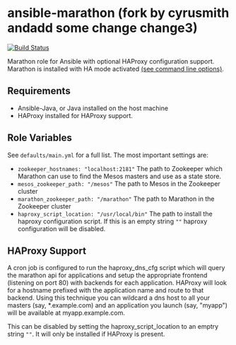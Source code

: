ansible-marathon (fork by cyrusmith andadd some change change3)
=============
[![Build Status](https://travis-ci.org/AnsibleShipyard/ansible-marathon.svg?branch=master)](https://travis-ci.org/AnsibleShipyard/ansible-marathon)

Marathon role for Ansible with optional HAProxy configuration support. Marathon is installed with HA mode activated [(see command line options)](https://github.com/mesosphere/marathon#command-line-options).

## Requirements

* Ansible-Java, or Java installed on the host machine
* HAProxy installed for HAProxy support. 

## Role Variables

See ```defaults/main.yml``` for a full list. The most important settings are:

* ```zookeeper_hostnames: "localhost:2181"``` The path to Zookeeper which Marathon can use to find the Mesos masters and use as a state store.
* ```mesos_zookeeper_path: "/mesos"``` The path to Mesos in the Zookeeper cluster
* ```marathon_zookeeper_path: "/marathon"``` The path to Marathon in the Zookeeper cluster 
* ```haproxy_script_location: "/usr/local/bin"``` The path to install the haproxy configuration script. If this is an empty string ```""``` haproxy configuration will be disabled.

## HAProxy Support

A cron job is configured to run the haproxy_dns_cfg script which will query the marathon api for applications and setup the appropriate frontend (listening on port 80) with backends for each application. HAProxy will look for a hostname prefixed with the application name and route to that backend. Using this technique you can wildcard a dns host to all your masters (say, *.example.com) and an application you launch (say, "myapp") will be available at myapp.example.com.

This can be disabled by setting the haproxy_script_location to an emptry string ```""```. It will only be installed if HAProxy is present.
